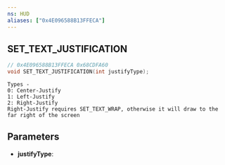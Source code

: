 ```yaml
---
ns: HUD
aliases: ["0x4E096588B13FFECA"]
---
```

## SET_TEXT_JUSTIFICATION

```c
// 0x4E096588B13FFECA 0x68CDFA60
void SET_TEXT_JUSTIFICATION(int justifyType);
```

```
Types -  
0: Center-Justify  
1: Left-Justify  
2: Right-Justify  
Right-Justify requires SET_TEXT_WRAP, otherwise it will draw to the far right of the screen  
```

## Parameters
* **justifyType**: 

